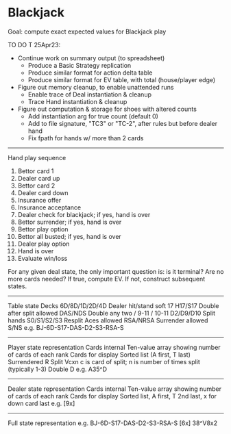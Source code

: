 # Blackjack
Goal: compute exact expected values for Blackjack play


TO DO T 25Apr23:
* Continue work on summary output (to spreadsheet)
  * Produce a Basic Strategy replication
  * Produce similar format for action delta table
  * Produce similar format for EV table, with total (house/player edge)
* Figure out memory cleanup, to enable unattended runs
  * Enable trace of Deal instantiation & cleanup
  * Trace Hand instantiation & cleanup
* Figure out computation & storage for shoes with altered counts
  * Add instantiation arg for true count (default 0)
  * Add to file signature, "TC3" or "TC-2", after rules but before dealer hand
  * Fix fpath for hands w/ more than 2 cards

------------------------------------------------------------------------------------------------------------------------
Hand play sequence

1. Bettor card 1
2. Dealer card up
3. Bettor card 2
4. Dealer card down
5. Insurance offer
6. Insurance acceptance
7. Dealer check for blackjack; if yes, hand is over
8. Bettor surrender; if yes, hand is over
9. Bettor play option
10. Bettor all busted; if yes, hand is over
11. Dealer play option
12. Hand is over
13. Evaluate win/loss

For any given deal state, the only important question is: is it terminal?
Are no more cards needed?
If true, compute EV.
If not, construct subsequent states.

------------------------------------------------------------------------------------------------------------------------
Table state
    Decks                           6D/8D/1D/2D/4D
    Dealer hit/stand soft 17        H17/S17
    Double after split allowed      DAS/NDS
    Double any two / 9-11 / 10-11   D2/D9/D10
    Split hands                     S0/S1/S2/S3
    Resplit Aces allowed            RSA/NRSA
    Surrender allowed               S/NS
e.g.
    BJ-6D-S17-DAS-D2-S3-RSA-S

------------------------------------------------------------------------------------------------------------------------
Player state representation
    Cards internal                  Ten-value array showing number of cards of each rank
    Cards for display               Sorted list (A first, T last)
    Surrendered                     R
    Split                           Vcxn        c is card of split; n is number of times split (typically 1-3)
    Double                          D
e.g.
    A35^D

------------------------------------------------------------------------------------------------------------------------
Dealer state representation
    Cards internal                  Ten-value array showing number of cards of each rank
    Cards for display               Sorted list, A first, T 2nd last, x for down card last
e.g.
    [9x]

------------------------------------------------------------------------------------------------------------------------
Full state representation
    <table state> <dealer state> <player state>
e.g.
    BJ-6D-S17-DAS-D2-S3-RSA-S [6x] 38^V8x2

